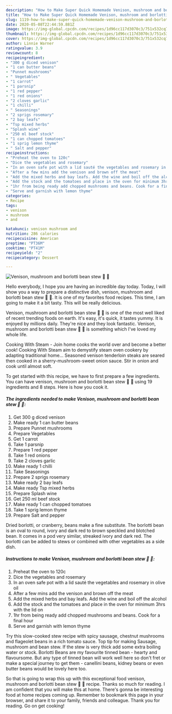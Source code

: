 ```yaml
---
description: "How to Make Super Quick Homemade Venison, mushroom and borlotti bean stew 🦌 🍄"
title: "How to Make Super Quick Homemade Venison, mushroom and borlotti bean stew 🦌 🍄"
slug: 1119-how-to-make-super-quick-homemade-venison-mushroom-and-borlotti-bean-stew
date: 2020-05-08T22:44:59.881Z
image: https://img-global.cpcdn.com/recipes/1d96cc117d3070c3/751x532cq70/venison-mushroom-and-borlotti-bean-stew-🦌-🍄-recipe-main-photo.jpg
thumbnail: https://img-global.cpcdn.com/recipes/1d96cc117d3070c3/751x532cq70/venison-mushroom-and-borlotti-bean-stew-🦌-🍄-recipe-main-photo.jpg
cover: https://img-global.cpcdn.com/recipes/1d96cc117d3070c3/751x532cq70/venison-mushroom-and-borlotti-bean-stew-🦌-🍄-recipe-main-photo.jpg
author: Linnie Warner
ratingvalue: 3.9
reviewcount: 8
recipeingredient:
- "300 g diced venison"
- "1 can butter beans"
- "Punnet mushrooms"
- " Vegetables"
- "1 carrot"
- "1 parsnip"
- "1 red pepper"
- "1 red onions"
- "2 cloves garlic"
- "1 chilli"
- " Seasonings"
- "2 sprigs rosemary"
- "2 bay leafs"
- "Tsp mixed herbs"
- "Splash wine"
- "250 ml beef stock"
- "1 can chopped tomatoes"
- "1 sprig lemon thyme"
- " Salt and pepper"
recipeinstructions:
- "Preheat the oven to 120c"
- "Dice the vegetables and rosemary"
- "In an oven safe pot with a lid sauté the vegetables and rosemary in olive oil"
- "After a few mins add the venison and brown off the meat"
- "Add the mixed herbs and bay leafs. Add the wine and boil off the alcohol"
- "Add the stock and the tomatoes and place in the oven for minimum 3hrs with the lid on"
- "1hr from being ready add chopped mushrooms and beans. Cook for a final hour"
- "Serve and garnish with lemon thyme"
categories:
- Recipe
tags:
- venison
- mushroom
- and

katakunci: venison mushroom and 
nutrition: 286 calories
recipecuisine: American
preptime: "PT36M"
cooktime: "PT41M"
recipeyield: "2"
recipecategory: Dessert

---
```



![Venison, mushroom and borlotti bean stew 🦌 🍄](https://img-global.cpcdn.com/recipes/1d96cc117d3070c3/751x532cq70/venison-mushroom-and-borlotti-bean-stew-🦌-🍄-recipe-main-photo.jpg)

Hello everybody, I hope you are having an incredible day today. Today, I will show you a way to prepare a distinctive dish, venison, mushroom and borlotti bean stew 🦌 🍄. It is one of my favorites food recipes. This time, I am going to make it a bit tasty. This will be really delicious.

Venison, mushroom and borlotti bean stew 🦌 🍄 is one of the most well liked of recent trending foods on earth. It's easy, it's quick, it tastes yummy. It is enjoyed by millions daily. They're nice and they look fantastic. Venison, mushroom and borlotti bean stew 🦌 🍄 is something which I've loved my whole life.

Cooking With Steam - Join home cooks the world over and become a better cook! Cooking With Steam aim to demystify steam oven cookery by adapting traditional home… Seasoned venison tenderloin steaks are seared then cooked in a sherry-mushroom-sweet onion sauce. Stir in onion and cook until almost soft.


To get started with this recipe, we have to first prepare a few ingredients. You can have venison, mushroom and borlotti bean stew 🦌 🍄 using 19 ingredients and 8 steps. Here is how you cook it.

<!--inarticleads1-->

##### The ingredients needed to make Venison, mushroom and borlotti bean stew 🦌 🍄:

1. Get 300 g diced venison
1. Make ready 1 can butter beans
1. Prepare Punnet mushrooms
1. Prepare  Vegetables
1. Get 1 carrot
1. Take 1 parsnip
1. Prepare 1 red pepper
1. Take 1 red onions
1. Take 2 cloves garlic
1. Make ready 1 chilli
1. Take  Seasonings
1. Prepare 2 sprigs rosemary
1. Make ready 2 bay leafs
1. Make ready Tsp mixed herbs
1. Prepare Splash wine
1. Get 250 ml beef stock
1. Make ready 1 can chopped tomatoes
1. Take 1 sprig lemon thyme
1. Prepare  Salt and pepper


Dried borlotti, or cranberry, beans make a fine substitute. The borlotti bean is an oval to round, ivory and dark red to brown speckled and blotched bean. It comes in a pod very similar, streaked ivory and dark red. The borlotti can be added to stews or combined with other vegetables as a side dish. 

<!--inarticleads2-->

##### Instructions to make Venison, mushroom and borlotti bean stew 🦌 🍄:

1. Preheat the oven to 120c
1. Dice the vegetables and rosemary
1. In an oven safe pot with a lid sauté the vegetables and rosemary in olive oil
1. After a few mins add the venison and brown off the meat
1. Add the mixed herbs and bay leafs. Add the wine and boil off the alcohol
1. Add the stock and the tomatoes and place in the oven for minimum 3hrs with the lid on
1. 1hr from being ready add chopped mushrooms and beans. Cook for a final hour
1. Serve and garnish with lemon thyme


Try this slow-cooked stew recipe with spicy sausage, chestnut mushrooms and flageolet beans in a rich tomato sauce. Top tip for making Sausage, mushroom and bean stew. If the stew is very thick add some extra boiling water or stock. Borlotti Beans are my favourite tinned bean - hearty and flavoursome. But any type of tinned bean will work well here so don&#39;t fret or make a special journey to get them - canellini beans, kidney beans or even butter beans would be lovely here too. 

So that is going to wrap this up with this exceptional food venison, mushroom and borlotti bean stew 🦌 🍄 recipe. Thanks so much for reading. I am confident that you will make this at home. There's gonna be interesting food at home recipes coming up. Remember to bookmark this page in your browser, and share it to your family, friends and colleague. Thank you for reading. Go on get cooking!
